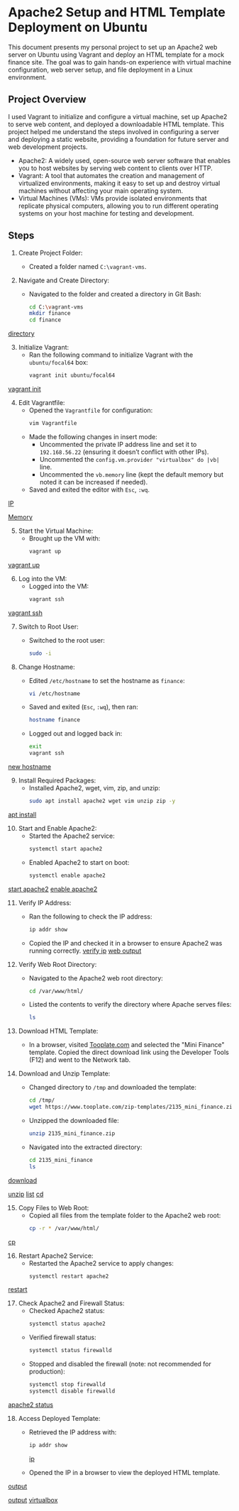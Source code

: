 # Apache2 Setup and HTML Template Deployment on Ubuntu

This document presents my personal project to set up an Apache2 web server on Ubuntu using Vagrant and deploy an HTML template for a mock finance site. The goal was to gain hands-on experience with virtual machine configuration, web server setup, and file deployment in a Linux environment.

## Project Overview

I used Vagrant to initialize and configure a virtual machine, set up Apache2 to serve web content, and deployed a downloadable HTML template. This project helped me understand the steps involved in configuring a server and deploying a static website, providing a foundation for future server and web development projects.

- Apache2: A widely used, open-source web server software that enables you to host websites by serving web content to clients over HTTP.
- Vagrant: A tool that automates the creation and management of virtualized environments, making it easy to set up and destroy virtual machines without affecting your main operating system.
- Virtual Machines (VMs): VMs provide isolated environments that replicate physical computers, allowing you to run different operating systems on your host machine for testing and development.

## Steps

1. Create Project Folder:
   - Created a folder named `C:\vagrant-vms`.

2. Navigate and Create Directory:
   - Navigated to the folder and created a directory in Git Bash:
     ```bash
     cd C:\vagrant-vms
     mkdir finance
     cd finance
     ```
[directory](https://github.com/Joseph-Ibeh/apache2-setup-html-template-deployment/blob/main/screenshots/Screenshot1.png)
     

3. Initialize Vagrant:
   - Ran the following command to initialize Vagrant with the `ubuntu/focal64` box:
     ```bash
     vagrant init ubuntu/focal64
     ```
[vagrant init](https://github.com/Joseph-Ibeh/apache2-setup-html-template-deployment/blob/main/screenshots/vagrant%20init.png)


4. Edit Vagrantfile:
   - Opened the `Vagrantfile` for configuration:
     ```bash
     vim Vagrantfile
     ```
   - Made the following changes in insert mode:
     - Uncommented the private IP address line and set it to `192.168.56.22` (ensuring it doesn’t conflict with other IPs).
     - Uncommented the `config.vm.provider "virtualbox" do |vb|` line.
     - Uncommented the `vb.memory` line (kept the default memory but noted it can be increased if needed).
   - Saved and exited the editor with `Esc`, `:wq`.

[IP](https://github.com/Joseph-Ibeh/apache2-setup-html-template-deployment/blob/main/screenshots/config%20private%20network.png)

[Memory](https://github.com/Joseph-Ibeh/apache2-setup-html-template-deployment/blob/main/screenshots/uncomment%20memory.png)

5. Start the Virtual Machine:
   - Brought up the VM with:
     ```bash
     vagrant up
     ```
[vagrant up](https://github.com/Joseph-Ibeh/apache2-setup-html-template-deployment/blob/main/screenshots/vagrant%20up.png)


6. Log into the VM:
   - Logged into the VM:
     ```bash
     vagrant ssh
     ```
[vagrant ssh](https://github.com/Joseph-Ibeh/apache2-setup-html-template-deployment/blob/main/screenshots/vagrant%20ssh.png)


7. Switch to Root User:
   - Switched to the root user:
     ```bash
     sudo -i
     ```

8. Change Hostname:
   - Edited `/etc/hostname` to set the hostname as `finance`:
     ```bash
     vi /etc/hostname
     ```
   - Saved and exited (`Esc`, `:wq`), then ran:
     ```bash
     hostname finance
     ```
   - Logged out and logged back in:
     ```bash
     exit
     vagrant ssh
     ```
[new hostname](https://github.com/Joseph-Ibeh/apache2-setup-html-template-deployment/blob/main/screenshots/host%20name%20to%20finance.png)


9. Install Required Packages:
   - Installed Apache2, wget, vim, zip, and unzip:
     ```bash
     sudo apt install apache2 wget vim unzip zip -y
     ```
[apt install](https://github.com/Joseph-Ibeh/apache2-setup-html-template-deployment/blob/main/screenshots/installation%20of%20apache2%2C%20wget%2C%20etc.png)


10. Start and Enable Apache2:
    - Started the Apache2 service:
      ```bash
      systemctl start apache2
      ```
    - Enabled Apache2 to start on boot:
      ```bash
      systemctl enable apache2
      ```
[start apache2](https://github.com/Joseph-Ibeh/apache2-setup-html-template-deployment/blob/main/screenshots/start%20apache.png)
[enable apache2](https://github.com/Joseph-Ibeh/apache2-setup-html-template-deployment/blob/main/screenshots/enable%20apache2.png)


11. Verify IP Address:
    - Ran the following to check the IP address:
      ```bash
      ip addr show
      ```
    - Copied the IP and checked it in a browser to ensure Apache2 was running correctly.
[verify ip](https://github.com/Joseph-Ibeh/apache2-setup-html-template-deployment/blob/main/screenshots/IP%20addr%20again.png)
[web output](https://github.com/Joseph-Ibeh/apache2-setup-html-template-deployment/blob/main/screenshots/Apache%20web%20output.png)

12. Verify Web Root Directory:
    - Navigated to the Apache2 web root directory:
      ```bash
      cd /var/www/html/
      ```
    - Listed the contents to verify the directory where Apache serves files:
      ```bash
      ls
      ```

13. Download HTML Template:
    - In a browser, visited [Tooplate.com](https://www.tooplate.com/) and selected the "Mini Finance" template. Copied the direct download link using the Developer Tools (F12) and went to the Network tab.


14. Download and Unzip Template:
    - Changed directory to `/tmp` and downloaded the template:
      ```bash
      cd /tmp/
      wget https://www.tooplate.com/zip-templates/2135_mini_finance.zip
      ```
    - Unzipped the downloaded file:
      ```bash
      unzip 2135_mini_finance.zip
      ```
    - Navigated into the extracted directory:
      ```bash
      cd 2135_mini_finance
      ls
      ```

[download](https://github.com/Joseph-Ibeh/apache2-setup-html-template-deployment/blob/main/screenshots/wget%20http%20download%20.png)

[unzip](https://github.com/Joseph-Ibeh/apache2-setup-html-template-deployment/blob/main/screenshots/unzip%20file.png)
[list](https://github.com/Joseph-Ibeh/apache2-setup-html-template-deployment/blob/main/screenshots/ls%20content%20after%20unzip.png)
[cd](https://github.com/Joseph-Ibeh/apache2-setup-html-template-deployment/blob/main/screenshots/cd%202135%2C%20ls.png)

15. Copy Files to Web Root:
    - Copied all files from the template folder to the Apache2 web root:
      ```bash
      cp -r * /var/www/html/
      ```
[cp](https://github.com/Joseph-Ibeh/apache2-setup-html-template-deployment/blob/main/screenshots/var%20content.png)

16. Restart Apache2 Service:
    - Restarted the Apache2 service to apply changes:
      ```bash
      systemctl restart apache2
      ```
[restart](https://github.com/Joseph-Ibeh/apache2-setup-html-template-deployment/blob/main/screenshots/restart%20apache2%20again.png)

17. Check Apache2 and Firewall Status:
    - Checked Apache2 status:
      ```bash
      systemctl status apache2
      ```
    - Verified firewall status:
      ```bash
      systemctl status firewalld
      ```
    - Stopped and disabled the firewall (note: not recommended for production):
      ```bash
      systemctl stop firewalld
      systemctl disable firewalld
      ```
[apache2 status](https://github.com/Joseph-Ibeh/apache2-setup-html-template-deployment/blob/main/screenshots/apache%20status%20again.png)

18. Access Deployed Template:
    - Retrieved the IP address with:
      ```bash
      ip addr show
      ```
      [ip](https://github.com/Joseph-Ibeh/apache2-setup-html-template-deployment/blob/main/screenshots/IP%20addr%20again.png)

    - Opened the IP in a browser to view the deployed HTML template.

[output](https://github.com/Joseph-Ibeh/apache2-setup-html-template-deployment/blob/main/screenshots/result.png)

[output](https://github.com/Joseph-Ibeh/apache2-setup-html-template-deployment/blob/main/screenshots/result2.png)
[virtualbox](https://github.com/Joseph-Ibeh/apache2-setup-html-template-deployment/blob/main/screenshots/vb.png)
